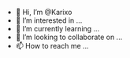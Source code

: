 - 👋 Hi, I’m @Karixo
- 👀 I’m interested in ...
- 🌱 I’m currently learning ...
- 💞️ I’m looking to collaborate on ...
- 📫 How to reach me ...

<!---
Karixo/Karixo is a ✨ special ✨ repository because its `README.md` (this file) appears on your GitHub profile.
You can click the Preview link to take a look at your changes.
--->

